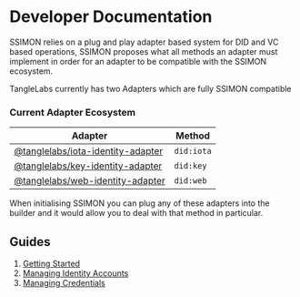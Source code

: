 # Developer Documentation

SSIMON relies on a plug and play adapter based system for DID and VC based operations, SSIMON proposes what all methods an adapter must implement in order for an adapter to be compatible with the SSIMON ecosystem.

TangleLabs currently has two Adapters which are fully SSIMON compatible

### Current Adapter Ecosystem

| Adapter                                                                                              | Method     |
| ---------------------------------------------------------------------------------------------------- | ---------- |
| [@tanglelabs/iota-identity-adapter](https://www.npmjs.com/package/@tanglelabs/iota-identity-adapter) | `did:iota` |
| [@tanglelabs/key-identity-adapter](https://www.npmjs.com/package/@tanglelabs/key-identity-adapter)   | `did:key`  |
| [@tanglelabs/web-identity-adapter](https://www.npmjs.com/package/@tanglelabs/web-identity-adapter)   | `did:web`  |

When initialising SSIMON you can plug any of these adapters into the builder and it would allow you to deal with that method in particular.

## Guides

1. [Getting Started]("examples/1.md")
2. [Managing Identity Accounts]("examples/2.md")
3. [Managing Credentials]("examples/3.md")

